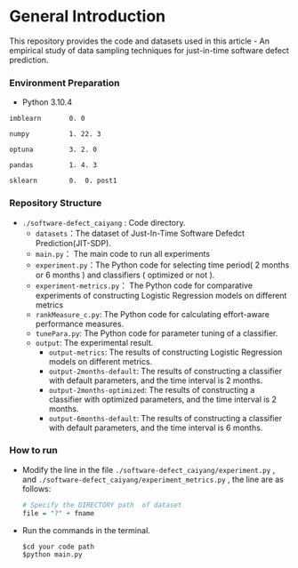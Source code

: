 # General Introduction

This repository provides the code and datasets used in this article - An empirical study of data sampling techniques for just-in-time software defect prediction.

### Environment Preparation

- Python	3.10.4

```
imblearn       0. 0 

numpy          1. 22. 3

optuna         3. 2. 0

pandas         1. 4. 3

sklearn        0.  0. post1
```

### Repository Structure

- `./software-defect_caiyang` : Code directory.
  - `datasets`：The dataset of Just-In-Time Software Defedct Prediction(JIT-SDP).
  - `main.py`： The main code to run all experiments 
  - `experiment.py`：The Python code for selecting time period( 2 months or 6 months ) and classifiers ( optimized or not ).
  - `experiment-metrics.py`： The Python code for comparative experiments of constructing Logistic Regression models on different metrics
  - `rankMeasure_c.py`: The Python code for calculating effort-aware performance measures.
  - `tunePara.py`: The Python code for parameter tuning of a classifier.
  - `output`:  The experimental result.
    - `output-metrics`:  The results of constructing Logistic Regression models on different metrics.
    - `output-2months-default`:  The results of constructing a classifier with default parameters, and the time interval is 2 months.
    - `output-2months-optimized`:  The results of constructing a classifier with optimized parameters, and the time interval is 2 months.
    - `output-6months-default`:  The results of constructing a classifier with default parameters, and the time interval is 6 months.

### How to run

- Modify the line in the file `./software-defect_caiyang/experiment.py` , and  `./software-defect_caiyang/experiment_metrics.py` , the line are as follows:

  ```R
  # Specify the DIRECTORY path  of dataset
  file = "?" + fname
  ```
  
- Run the commands in the terminal.
  
  ```cmd
  $cd your code path
  $python main.py
  ```
  
